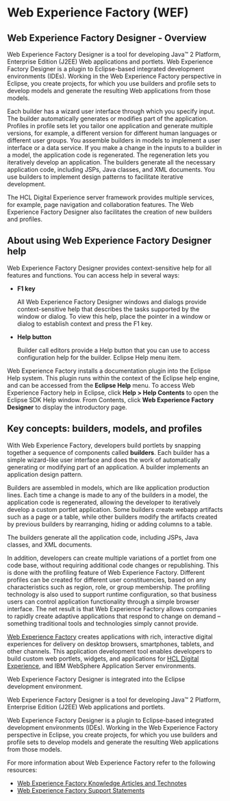 # Web Experience Factory (WEF)
## Web Experience Factory Designer - Overview

Web Experience Factory Designer is a tool for developing Java™ 2 Platform, Enterprise Edition \(J2EE\) Web applications and portlets. Web Experience Factory Designer is a plugin to Eclipse-based integrated development environments (IDEs). Working in the Web Experience Factory perspective in Eclipse, you create projects, for which you use builders and profile sets to develop models and generate the resulting Web applications from those models.

Each builder has a wizard user interface through which you specify input. The builder automatically generates or modifies part of the application. Profiles in profile sets let you tailor one application and generate multiple versions, for example, a different version for different human languages or different user groups. You assemble builders in models to implement a user interface or a data service. If you make a change in the inputs to a builder in a model, the application code is regenerated. The regeneration lets you iteratively develop an application. The builders generate all the necessary application code, including JSPs, Java classes, and XML documents. You use builders to implement design patterns to facilitate iterative development.

The HCL Digital Experience server framework provides multiple services, for example, page navigation and collaboration features. The Web Experience Factory Designer also facilitates the creation of new builders and profiles.

## About using Web Experience Factory Designer help

Web Experience Factory Designer provides context-sensitive help for all features and functions. You can access help in several ways:

- **F1 key**

  All Web Experience Factory Designer windows and dialogs provide context-sensitive help that describes the tasks supported by the window or dialog. To view this help, place the pointer in a window or dialog to establish context and press the F1 key.


- **Help button**

  Builder call editors provide a Help button that you can use to access configuration help for the builder. Eclipse Help menu item.


Web Experience Factory installs a documentation plugin into the Eclipse Help system. This plugin runs within the context of the Eclipse help engine, and can be accessed from the **Eclipse Help** menu. To access Web Experience Factory help in Eclipse, click **Help > Help Contents** to open the Eclipse SDK Help window. From Contents, click **Web Experience Factory Designer** to display the introductory page.

## Key concepts: builders, models, and profiles

With Web Experience Factory, developers build portlets by snapping together a sequence of components called **builders**. Each builder has a simple wizard-like user interface and does the work of automatically generating or modifying part of an application. A builder implements an application design pattern.

Builders are assembled in models, which are like application production lines. Each time a change is made to any of the builders in a model, the application code is regenerated, allowing the developer to iteratively develop a custom portlet application. Some builders create webapp artifacts such as a page or a table, while other builders modify the artifacts created by previous builders by rearranging, hiding or adding columns to a table.

The builders generate all the application code, including JSPs, Java classes, and XML documents.

In addition, developers can create multiple variations of a portlet from one code base, without requiring additional code changes or republishing. This is done with the profiling feature of Web Experience Factory. Different profiles can be created for different user constituencies, based on any characteristics such as region, role, or group membership. The profiling technology is also used to support runtime configuration, so that business users can control application functionality through a simple browser interface. The net result is that Web Experience Factory allows companies to rapidly create adaptive applications that respond to change on demand – something traditional tools and technologies simply cannot provide.

[Web Experience Factory](https://support.hcltechsw.com/csm?id=kb_search&spa=1&language=en,ja&query=web%20experience%20factory) creates applications with rich, interactive digital experiences for delivery on desktop browsers, smartphones, tablets, and other channels. This application development tool enables developers to build custom web portlets, widgets, and applications for [HCL Digital Experience](https://www.hcltechsw.com/dx/features), and IBM WebSphere Application Server environments.


Web Experience Factory Designer is integrated into the Eclipse development environment.

Web Experience Factory Designer is a tool for developing Java™ 2 Platform, Enterprise Edition (J2EE) Web applications and portlets.

Web Experience Factory Designer is a plugin to Eclipse-based integrated development environments (IDEs). Working in the Web Experience Factory perspective in Eclipse, you create projects, for which you use builders and profile sets to develop models and generate the resulting Web applications from those models.

For more information about Web Experience Factory refer to the following resources:

- [Web Experience Factory Knowledge Articles and Technotes](https://support.hcltechsw.com/csm?id=kb_search&spa=1&language=en,ja&query=web%20experience%20factory)
- [Web Experience Factory Support Statements](https://support.hcltechsw.com/csm?id=kb_article&sysparm_article=KB0013647)

